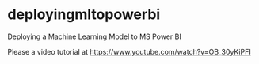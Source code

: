 # deployingmltopowerbi

Deploying a Machine Learning Model to MS Power BI

Please a video tutorial at https://www.youtube.com/watch?v=OB_30yKiPFI
